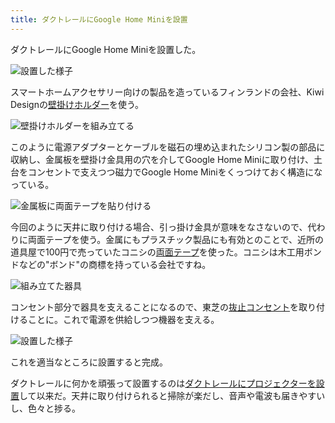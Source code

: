 ```yaml
---
title: ダクトレールにGoogle Home Miniを設置
---
```


ダクトレールにGoogle Home Miniを設置した。

![](https://i.imgur.com/Eom5dM4h.jpg "設置した様子")

スマートホームアクセサリー向けの製品を造っているフィンランドの会社、Kiwi Designの[壁掛けホルダー](https://www.amazon.co.jp/dp/B086HJL73H)を使う。

![](https://i.imgur.com/bGPzQjDh.jpg "壁掛けホルダーを組み立てる")

このように電源アダプターとケーブルを磁石の埋め込まれたシリコン製の部品に収納し、金属板を壁掛け金具用の穴を介してGoogle Home Miniに取り付け、土台をコンセントで支えつつ磁力でGoogle Home Miniをくっつけておく構造になっている。

![](https://i.imgur.com/hBYZaGCh.jpg "金属板に両面テープを貼り付ける")

今回のように天井に取り付ける場合、引っ掛け金具が意味をなさないので、代わりに両面テープを使う。金属にもプラスチック製品にも有効とのことで、近所の道具屋で100円で売っていたコニシの[両面テープ](https://www.amazon.co.jp/dp/B00KID1QKC)を使った。コニシは木工用ボンドなどの"ボンド"の商標を持っている会社ですね。

![](https://i.imgur.com/0NfUqWOh.jpg "組み立てた器具")

コンセント部分で器具を支えることになるので、東芝の[抜止コンセント](https://www.amazon.co.jp/dp/B01M7RME5D)を取り付けることに。これで電源を供給しつつ機器を支える。

![](https://i.imgur.com/ECy62e3h.jpg "設置した様子")

これを適当なところに設置すると完成。

ダクトレールに何かを頑張って設置するのは[ダクトレールにプロジェクターを設置](/articles/2016-12-12-h)して以来だ。天井に取り付けられると掃除が楽だし、音声や電波も届きやすいし、色々と捗る。
